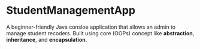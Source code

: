 # StudentManagementApp

A beginner-friendly Java consloe application that allows an admin to manage student recoders. Built using core (OOPs) concept like **abstraction**, **inheritance**, and **encapsulation**.
